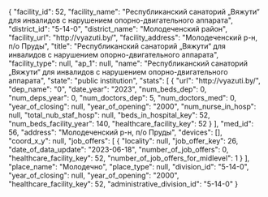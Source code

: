{
    "facility_id": 52,
    "facility_name": "Республиканский санаторий „Вяжути“ для инвалидов с нарушением опорно-двигательного аппарата",
    "district_id": "5-14-0",
    "district_name": "Молодеченский район",
    "facility_url": "http:\/\/vyazuti.by\/",
    "facility_address": "Молодеченский р-н, п\/о Пруды",
    "title": "Республиканский санаторий „Вяжути“ для инвалидов с нарушением опорно-двигательного аппарата",
    "facility_type": null,
    "ap_1": null,
    "name": "Республиканский санаторий „Вяжути“ для инвалидов с нарушением опорно-двигательного аппарата",
    "state": "public institution",
    "stats": [
        {
            "url": "http:\/\/vyazuti.by\/",
            "dep_name": "0",
            "date_year": "2023",
            "num_beds_dep": 0,
            "num_deps_year": 0,
            "num_doctors_dep": 5,
            "num_doctors_med": 0,
            "year_of_closing": null,
            "year_of_opening": "2000",
            "num_nurse_in_hosp": null,
            "total_nub_staf_hosp": null,
            "beds_in_hospital_key": 52,
            "num_beds_facility_year": 140,
            "healthcare_facility_key": 52
        }
    ],
    "med_id": 56,
    "address": "Молодеченский р-н, п\/о Пруды",
    "devices": [],
    "coord_x_y": null,
    "job_offers": [
        {
            "locality": null,
            "job_offer_key": 26,
            "date_of_data_update": "2023-06-18",
            "number_of_job_offers": 0,
            "healthcare_facility_key": 52,
            "number_of_job_offers_for_midlevel": 1
        }
    ],
    "place_name": "Молодечно",
    "place_type": null,
    "division_id": "5-14-0",
    "year_of_closing": null,
    "year_of_opening": "2000",
    "healthcare_facility_key": 52,
    "administrative_division_id": "5-14-0"
}